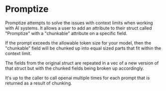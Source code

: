 # Promptize

Promptize attempts to solve the issues with context limits when working with AI systems. It allows a user to add an attribute to their struct called "Promptize" with a "chunkable" attribute on a specific field. 

If the prompt exceeds the allowable token size for your model, then the "chunkable" field will be chunked up into equal sized parts that fit within the context limit. 

The fields from the original struct are repeated in a vec of a new version of that struct but with the chunked fields being broken up accordingly. 

It's up to the caller to call openai multiple times for each prompt that is returned as a result of chunking.